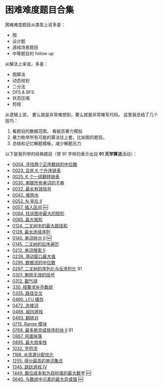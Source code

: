 # 困难难度题目合集

困难难度题目从类型上说多是：

- 图
- 设计题
- 游戏场景题目
- 中等题目的 follow up

从解法上来说，多是：

- 图算法
- 动态规划
- 二分法
- DFS & BFS
- 状态压缩
- 剪枝

从逻辑上说， 要么就是非常难想到，要么就是非常难写代码。 这里我总结了几个技巧：

1. 看题目的数据范围， 看能否暴力模拟
2. 暴力枚举所有可能的算法往上套，比如图的题目。
3. 总结和记忆解题模板，减少解题压力

以下是我列举的经典题目（带 91 字样的表示出自 **91 天学算法**活动）：

- [0004. 寻找两个正序数组的中位数](../problems/4.median-of-two-sorted-arrays.md)
- [0023. 合并 K 个升序链表](../problems/23.merge-k-sorted-lists.md)
- [0025. K 个一组翻转链表](../problems/25.reverse-nodes-in-k-groups.md)
- [0030. 串联所有单词的子串](../problems/30.substring-with-concatenation-of-all-words.md)
- [0032. 最长有效括号](../problems/32.longest-valid-parentheses.md)
- [0042. 接雨水](../problems/42.trapping-rain-water.md)
- [0052. N 皇后 II](../problems/52.N-Queens-II.md)
- [0057. 插入区间](problems/57.insert-interval.md) 🆕
- [0084. 柱状图中最大的矩形](../problems/84.largest-rectangle-in-histogram.md)
- [0085. 最大矩形](../problems/85.maximal-rectangle.md)
- [0124. 二叉树中的最大路径和](../problems/124.binary-tree-maximum-path-sum.md)
- [0128. 最长连续序列](../problems/128.longest-consecutive-sequence.md)
- [0140. 单词拆分 II](problems/140.word-break-ii.md) 🆕
- [0145. 二叉树的后序遍历](../problems/145.binary-tree-postorder-traversal.md)
- [0212. 单词搜索 II](../problems/212.word-search-ii.md)
- [0239. 滑动窗口最大值](../problems/239.sliding-window-maximum.md)
- [0295. 数据流的中位数](../problems/295.find-median-from-data-stream.md)
- [0297. 二叉树的序列化与反序列化](../problems/297.serialize-and-deserialize-binary-tree.md) 91
- [0301. 删除无效的括号](../problems/301.remove-invalid-parentheses.md)
- [0312. 戳气球](../problems/312.burst-balloons.md)
- [330. 按要求补齐数组](../problems/330.patching-array.md)
- [0335. 路径交叉](../problems/335.self-crossing.md)
- [0460. LFU 缓存](../problems/460.lfu-cache.md)
- [0472. 连接词](../problems/472.concatenated-words.md)
- [0488. 祖玛游戏](../problems/488.zuma-game.md)
- [0493. 翻转对](../problems/493.reverse-pairs.md)
- [0715. Range 模块](../problems/715.range-module.md)
- [0768. 最多能完成排序的块 II](../problems/768.max-chunks-to-make-sorted-ii.md) 91
- [0887. 鸡蛋掉落](../problems/887.super-egg-drop.md)
- [0895. 最大频率栈](../problems/895.maximum-frequency-stack.md)
- [1032. 字符流](../problems/1032.stream-of-characters.md)
- [1168. 水资源分配优化](../problems/1168.optimize-water-distribution-in-a-village.md)
- [1255. 得分最高的单词集合](../problems/1255.maximum-score-words-formed-by-letters.md)
- [1345. 跳跃游戏 IV](../problems/1435.jump-game-iv.md)
- [1449. 数位成本和为目标值的最大数字](../problems/1449.form-largest-integer-with-digits-that-add-up-to-target.md) 🆕
- [5640. 与数组中元素的最大异或值](../problems/5640.maximum-xor-with-an-element-from-array.md) 🆕
